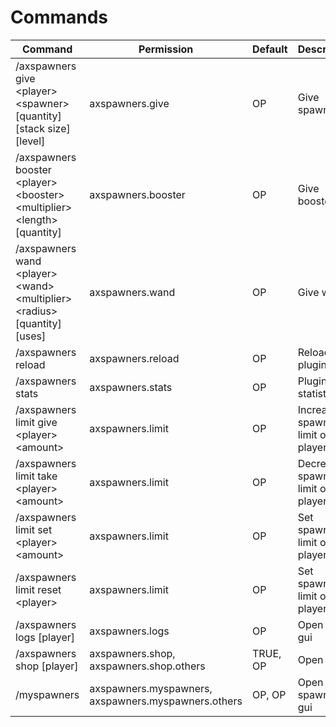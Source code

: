 # Commands

| Command                                                                              | Permission                                          | Default  | Description                      |
|--------------------------------------------------------------------------------------|-----------------------------------------------------|----------|----------------------------------|
| /axspawners give &lt;player> &lt;spawner> [quantity] [stack size] [level]            | axspawners.give                                     | OP       | Give spawners                    |
| /axspawners booster &lt;player> &lt;booster> &lt;multiplier> &lt;length> [quantity]  | axspawners.booster                                  | OP       | Give boosters                    |
| /axspawners wand &lt;player> &lt;wand> &lt;multiplier> &lt;radius> [quantity] [uses] | axspawners.wand                                     | OP       | Give wands                       |
| /axspawners reload                                                                   | axspawners.reload                                   | OP       | Reload plugin                    |
| /axspawners stats                                                                    | axspawners.stats                                    | OP       | Plugin statistics                |
| /axspawners limit give &lt;player> &lt;amount>                                       | axspawners.limit                                    | OP       | Increase spawner limit of player |
| /axspawners limit take &lt;player> &lt;amount>                                       | axspawners.limit                                    | OP       | Decrease spawner limit of player |
| /axspawners limit set &lt;player> &lt;amount>                                        | axspawners.limit                                    | OP       | Set spawner limit of player      |
| /axspawners limit reset &lt;player>                                                  | axspawners.limit                                    | OP       | Set spawner limit of player to 0 |
| /axspawners logs [player]                                                            | axspawners.logs                                     | OP       | Open log gui                     |
| /axspawners shop [player]                                                            | axspawners.shop, axspawners.shop.others             | TRUE, OP | Open shop                        |
| /myspawners                                                                          | axspawners.myspawners, axspawners.myspawners.others | OP, OP   | Open my spawners gui             |
